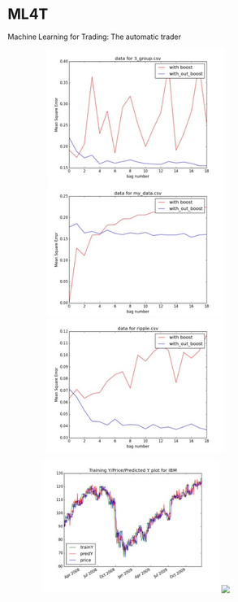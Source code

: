 # ML4T
Machine Learning for Trading: The automatic trader
<p align="center">
  <img src="./data_for_3_group.jpg" width="350"/>
  <img src="./data_for_my_data.jpg" width="350"/>
  <img src="./data_for_ripple.jpg" width="350"/>
</p>
<p align="center">
  <img src="./Train_IBM.jpg" width="350"/>
  <img src="./portfolia_SPX.jpg" width="350"/>
</p>